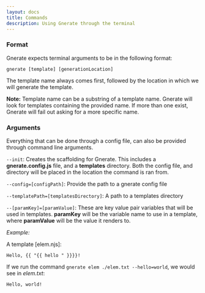 ```yaml
---
layout: docs
title: Commands
description: Using Gnerate through the terminal
---
```


### Format

Gnerate expects terminal arguments to be in the following format:

`gnerate [template] [generationLocation]`

The template name always comes first, followed by the location in which we will generate the template.

**Note:** Template name can be a substring of a template name. Gnerate will look for templates containing the provided name. If more than one exist, Gnerate will fail out asking for a more specific name.

### Arguments

Everything that can be done through a config file, can also be provided through command line arguments.

`--init`: Creates the scaffolding for Gnerate. This includes a **gnerate.config.js** file, and a **__templates__** directory. Both the config file, and directory will be placed in the location the command is ran from.

`--config=[configPath]`: Provide the path to a gnerate config file

`--templatePath=[templatesDirectory]`: A path to a templates directory

`--[paramKey]=[paramValue]`: These are key value pair variables that will be used in templates. **paramKey** will be the variable name to use in a template, where **paramValue** will be the value it renders to.

*Example:*

A template [elem.njs]:
```
Hello, {{ "{{ hello " }}}}!
```

If we run the command `gnerate elem ./elem.txt --hello=world`, we would see in *elem.txt*:
```
Hello, world!
```

